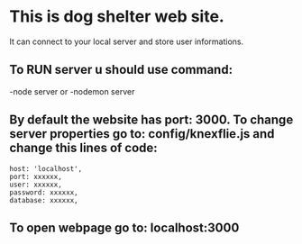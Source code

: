 # This is dog shelter web site. 

It can connect to your local server and store user informations.

## To RUN server u should use command:
-node server
or
-nodemon server

## By default the website has port: 3000. To change server properties go to: config/knexflie.js and change this lines of code:

    host: 'localhost',
    port: xxxxxx,
    user: xxxxxx,
    password: xxxxxx,
    database: xxxxxx,
    
## To open webpage go to: localhost:3000
